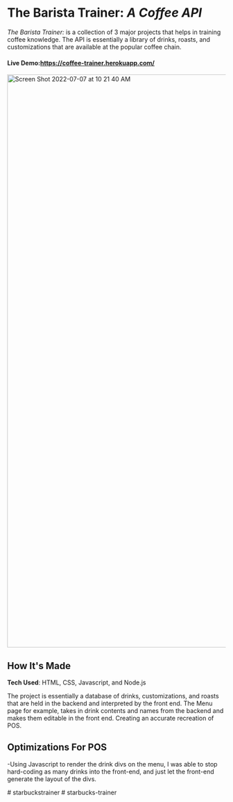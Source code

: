 # The Barista Trainer: *A Coffee API*
*The Barista Trainer:* is a collection of 3 major projects that helps in training coffee knowledge. The API is essentially a library of drinks, roasts, and customizations that are available at the popular coffee chain.
#### Live Demo:https://coffee-trainer.herokuapp.com/
<img width="1318" alt="Screen Shot 2022-07-07 at 10 21 40 AM" src="https://user-images.githubusercontent.com/100736905/177803837-00b71048-3887-4e82-ae33-da109a46ecd3.png">

## How It's Made
**Tech Used**: HTML, CSS, Javascript, and Node.js

The project is essentially a database of drinks, customizations, and roasts that are held in the backend and interpreted by the front end. The Menu
page for example, takes in drink contents and names from the backend and makes them editable in the front end. Creating an accurate recreation of
POS. 

## Optimizations For POS
-Using Javascript to render the drink divs on the menu, I was able to stop hard-coding as many drinks into the front-end, and just let the front-end generate the layout of the divs.

#   s t a r b u c k s t r a i n e r  
 #   s t a r b u c k s - t r a i n e r  
 